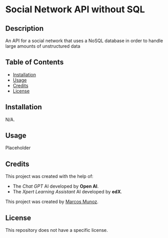 # Social Network API without SQL

## Description

An API for a social network that uses a NoSQL database in order to handle large amounts of unstructured data

## Table of Contents

* [Installation](#installation)
* [Usage](#usage)
* [Credits](#credits)
* [License](#license)

## Installation

N/A.

## Usage

Placeholder

## Credits

This project was created with the help of:
* The _Chat GPT_ AI developed by __Open AI__.
* The _Xpert Learning Assistant_ AI developed by __edX__.

This project was created by [Marcos Munoz](https://github.com/marcusmr15).

## License

This repository does not have a specific license.

